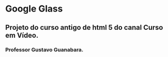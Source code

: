 # Google Glass 
## Projeto do curso antigo de html 5 do canal Curso em Vídeo.
### Professor Gustavo Guanabara.
